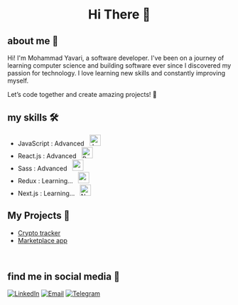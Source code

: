 <h1 align="center">Hi There 👋</h1>



## about me 📌
Hi! I'm Mohammad Yavari, a software developer.
I've been on a journey of learning computer science and building software ever since I discovered my passion for technology.
I love learning new skills and constantly improving myself.

Let’s code together and create amazing projects! 🌟


## my skills 🛠️
<ul>  
  <li>JavaScript : Advanced &nbsp; <img src="https://skillicons.dev/icons?i=js" alt="JavaScript" width="25" height="25"></li>
  <li>React.js : Advanced &nbsp; <img src="https://skillicons.dev/icons?i=react" alt="React.js" width="25" height="25"></li>
  <li>Sass : Advanced &nbsp; <img src="https://skillicons.dev/icons?i=sass" alt="redux" width="25" height="25"></li>
  <li>Redux : Learning... &nbsp; <img src="https://skillicons.dev/icons?i=redux" alt="redux" width="25" height="25"></li>
  <li>Next.js  : Learning... &nbsp; <img src="https://skillicons.dev/icons?i=nextjs" alt="Next.js" width="25" height="25"></li>
<!--   <li>Tailwind CSS : Advanced &nbsp; <img src="https://skillicons.dev/icons?i=tailwind" alt="Tailwind CSS" width="25" height="25"></li> -->
<!--   <li>TypeScript : Learning... &nbsp; <img src="https://skillicons.dev/icons?i=typescript" alt="TypeScript" width="25" height="25"></li>  -->
<!--   <li>GraphQL : Learning... &nbsp; <img src="https://skillicons.dev/icons?i=graphql" alt="React.js" width="25" height="25"></li>  -->
</ul>


## My Projects 🚀
- [Crypto tracker](https://react-crypto-app-mu-dusky.vercel.app/)
- [Marketplace app](https://github.com/mmd-yavarii/rjs-shoping-app)





<br>

## find me in social media 🔎
<a href="https://www.linkedin.com/in/mmd-yavarii">![LinkedIn](https://img.shields.io/badge/LinkedIn-mmd_yavarii-0A66C2)</a> 
<a href="mailto:mdyavarii@gmail.com">![Email](https://img.shields.io/badge/Email-mdyavarii@gmail.com-0072C6)</a>
<a href="https://t.me/mmd_yavarii">![Telegram](https://img.shields.io/badge/Telegram-mmd_yavarii-0088CC)</a>


